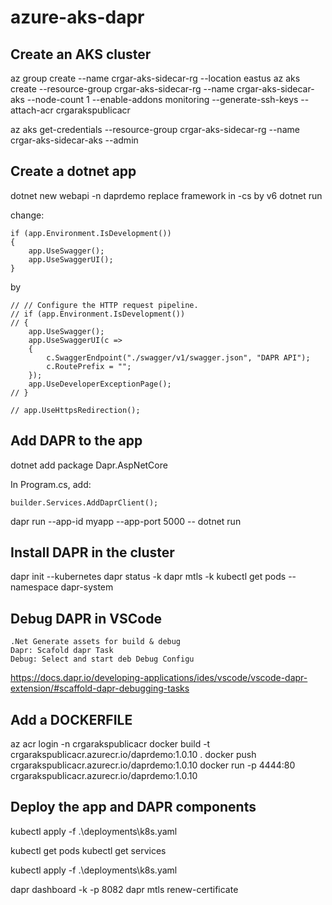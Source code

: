# azure-aks-dapr

## Create an AKS cluster
az group create --name crgar-aks-sidecar-rg --location eastus
az aks create --resource-group crgar-aks-sidecar-rg --name crgar-aks-sidecar-aks --node-count 1 --enable-addons monitoring --generate-ssh-keys --attach-acr crgarakspublicacr

az aks get-credentials --resource-group  crgar-aks-sidecar-rg --name crgar-aks-sidecar-aks --admin

## Create a dotnet app

dotnet new webapi -n daprdemo
replace framework in -cs by v6
dotnet run

change:
```
if (app.Environment.IsDevelopment())
{
    app.UseSwagger();
    app.UseSwaggerUI();
}
```

by

```
// // Configure the HTTP request pipeline.
// if (app.Environment.IsDevelopment())
// {
    app.UseSwagger();
    app.UseSwaggerUI(c =>
    {
        c.SwaggerEndpoint("./swagger/v1/swagger.json", "DAPR API");
        c.RoutePrefix = "";
    });
    app.UseDeveloperExceptionPage();
// }

// app.UseHttpsRedirection();
```
## Add DAPR to the app

dotnet add package Dapr.AspNetCore

In Program.cs, add:
```
builder.Services.AddDaprClient();
```

dapr run --app-id myapp --app-port 5000 -- dotnet run
## Install DAPR in the cluster

dapr init --kubernetes
dapr status -k
dapr mtls -k
kubectl get pods --namespace dapr-system


## Debug DAPR in VSCode

```
.Net Generate assets for build & debug
Dapr: Scafold dapr Task
Debug: Select and start deb Debug Configu
```
https://docs.dapr.io/developing-applications/ides/vscode/vscode-dapr-extension/#scaffold-dapr-debugging-tasks

## Add a DOCKERFILE
az acr login -n crgarakspublicacr
docker build -t crgarakspublicacr.azurecr.io/daprdemo:1.0.10 .
docker push crgarakspublicacr.azurecr.io/daprdemo:1.0.10
docker run -p 4444:80 crgarakspublicacr.azurecr.io/daprdemo:1.0.10

## Deploy the app and DAPR components
kubectl apply -f .\deployments\k8s.yaml

kubectl get pods
kubectl get services

kubectl apply -f .\deployments\k8s.yaml

dapr dashboard -k -p 8082
dapr mtls renew-certificate 